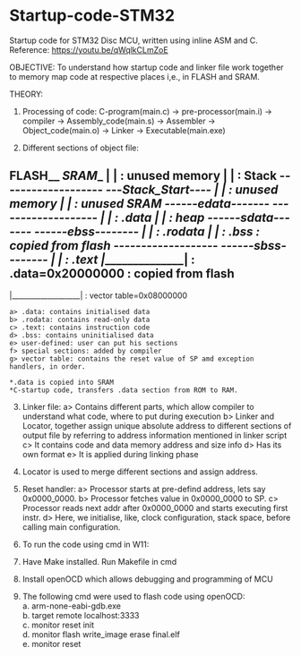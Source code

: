 # Startup-code-STM32
Startup code for STM32 Disc MCU, written using inline ASM and C.
Reference: https://youtu.be/qWqlkCLmZoE

OBJECTIVE: To understand how startup code and linker file work together to memory map code at respective places i,e., in FLASH and SRAM.

THEORY:

1. Processing of code:
C-program(main.c) -> pre-processor(main.i) -> compiler -> Assembly_code(main.s) -> Assembler -> Object_code(main.o) -> Linker -> Executable(main.exe)

2. Different sections of object file:

 ______FLASH________                                          _______SRAM________
|                   | : unused memory                        |                   | : Stack
 -------------------                                          ---_Stack_Start----
|                   | : unused memory                        |                   | : unused SRAM
 ------_edata-------                                          -------------------
|                   | : .data                                |                   | : heap
 ------_sdata-------                                          ------_ebss--------
|                   | : .rodata                              |                   | : .bss : copied from flash
 -------------------                                          ------_sbss--------
|                   | : .text                                |___________________| : .data=0x20000000 : copied from flash      
 -------------------
|___________________| : vector table=0x08000000

    a> .data: contains initialised data
    b> .rodata: contains read-only data
    c> .text: contains instruction code
    d> .bss: contains uninitialised data
    e> user-defined: user can put his sections
    f> special sections: added by compiler
    g> vector table: contains the reset value of SP amd exception handlers, in order.

    *.data is copied into SRAM
    *C-startup code, transfers .data section from ROM to RAM.

3. Linker file:
    a> Contains different parts, which allow compiler to understand what code, where to put during execution
    b> Linker and Locator, together assign unique absolute address to different sections of output file by referring to address information mentioned in linker script
    c> It contains code and data memory address and size info
    d> Has its own format
    e> It is applied during linking phase

4. Locator is used to merge different sections and assign address.

5. Reset handler:
    a> Processor starts at pre-defind address, lets say 0x0000_0000.
    b> Processor fetches value in 0x0000_0000 to SP.
    c> Processor reads next addr after 0x0000_0000 and starts executing first instr.
    d> Here, we initialise, like, clock configuration, stack space, before calling main configuration.

6. To run the code using cmd in W11:
  1. Have Make installed. Run Makefile in cmd
  2. Install openOCD which allows debugging and programming of MCU
  3. The following cmd were used to flash code using openOCD:  
      a. arm-none-eabi-gdb.exe      
      b. target remote localhost:3333      
      c. monitor reset init      
      d. monitor flash write_image erase final.elf      
      e. monitor reset
